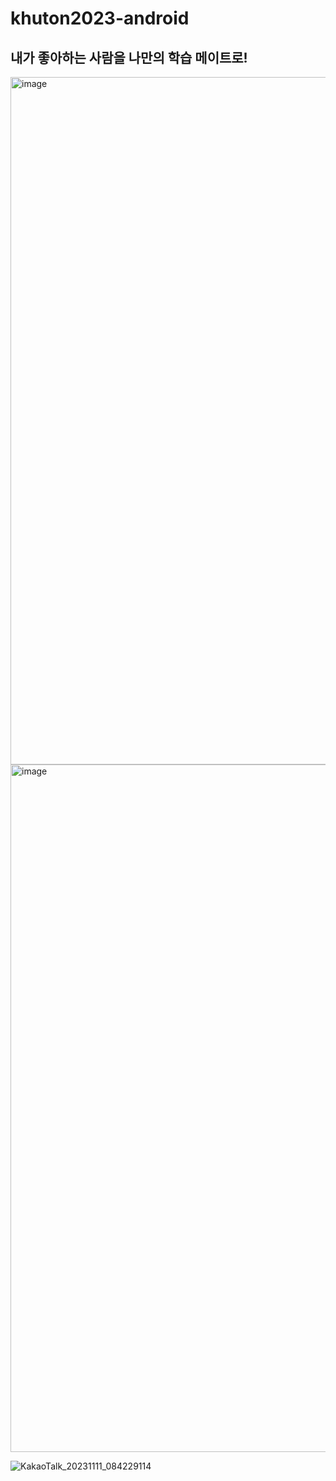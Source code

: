 # khuton2023-android

## 내가 좋아하는 사람을 나만의 학습 메이트로!
<img width="1100" alt="image" src="https://github.com/van1164/khuton2023-android/assets/52437971/81b3ac92-abd6-4d67-9fd4-efca6759571c">

<img width="1100" alt="image" src="https://github.com/van1164/khuton2023-android/assets/52437971/ae36e604-832e-4946-8dbc-5f6c75f2e429">

![KakaoTalk_20231111_084229114](https://github.com/van1164/khuton2023-android/assets/52437971/78444d40-8c46-4951-ad16-ca7c63dc2b12)
